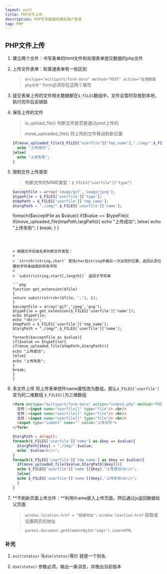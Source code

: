```yaml
---
layout: post
title: PHP文件上传
description: PHP文本数据库模拟用户登录
tag: PHP
---
```


## PHP文件上传

1. 建立两个文件：书写表单的html文件和处理表单提交数据的php文件


1. 上传文件表单：和普通表单有一些区别

   > `enctype="multipart/form-data" method="POST" action="处理数据php文件"` form必须存在这两个属性

2. 提交表单上传的文件相关数据都在`$_FILES`数组中，文件会暂时存放到本地，执行完毕后会销毁

3. 保存上传的文件

   > is_upload_file() 判断文件是否是通过post上传的
   >
   > move_uploaded_file() 将上传的文件移动到新位置

   ```php
   if(move_uploaded_file($_FILES["userfile"]["tmp_name"],"./img/".$_FILES["userfile"]["name"])){
     echo "上传成功";
   }else{
     echo "上传失败";
   }
   ```

4. 限制文件上传类型

   > 判断文件的MIME类型：`$_FILES["userfile"]["type"]`

   ```php
   $acceptFile = array('image/gif','image/jpeg');
   $typeFile = $_FILES['userfile']['type'];
   $tmpPath = $_FILES['userfile']['tmp_name'];
   $targPath = "./img/".$_FILES['userfile']['name'];
   ```


   foreach($acceptFile as $value){
   if($value == $typeFile){
   if(move_uploaded_file($tmpPath,$targPath)){
   echo "上传成功";
   }else{
   echo "上传失败";
   }
   break;
   }
   }
   ```

   ​

   > 根据文件后缀名来判断文件类型：
   >
   > `strrchr(string,char)` 查找char在string中最后一次出现的位置，返回从该位置到字符串结尾的所有字符
   >
   > `substr(string,start[,length])` 返回子字符串

   ```php
   function get_extension($file)
   {
   return substr(strrchr($file, '.'), 1);
   }
   $acceptFile = array('gif','jpeg','png');
   $typeFile = get_extension($_FILES['userfile']['name']);
   echo $typeFile;
   echo "<br/>";
   $tmpPath = $_FILES['userfile']['tmp_name'];
   $targPath = "./img/".$_FILES['userfile']['name'];

   foreach($acceptFile as $value){
   if($value == $typeFile){
   if(move_uploaded_file($tmpPath,$targPath)){
   echo "上传成功";
   }else{
   echo "上传失败";
   }
   break;
   }
   }
   ```


5. 多文件上传 将上传表单控件name属性改为数组，那么`$_FILES['userfile']`变为的二维数组 `$_FILES[]`为三维数组

   ```html
   <form enctype="multipart/form-data" action="index2.php" method="POST">
     文件：<input name="userfile[]" type="file"/> <br/>
     文件：<input name="userfile[]" type="file"/> <br/>
     文件：<input name="userfile[]" type="file"/> <br/>
     <input type="submit" name="" value="上传文件">	
   </form>
   ```

   ```php
   $targPath = array();
   foreach($_FILES['userfile']['name'] as $key => $value){
     $targPath[$key] = "./img/".$value;
     echo "$value<br/>";
   }
   foreach($_FILES['userfile']['tmp_name'] as $key => $value){
     if(move_uploaded_file($value,$targPath[$key])){
     echo $_FILES['userfile']['name'][$key]."上传成功<br/>";
     }else{
     echo $_FILES['userfile']['name'][$key]."上传失败<br/>";
     }
   }
   ```

6. **不刷新页面上传文件：**利用iframe嵌入上传页面，然后通过js返回数据给父页面

   > `window.location.href = "链接地址";` `window.loaction.href` 获取或设置网页的地址
   >
   > `parent.document.getElementById("imgs").innerHTML `



### 补充

1. `exit(status)`  与`die(status)`等价 就是一个别名
2. `die(status)` 参数必须，输出一条消息，并推出当前版本 

   ​